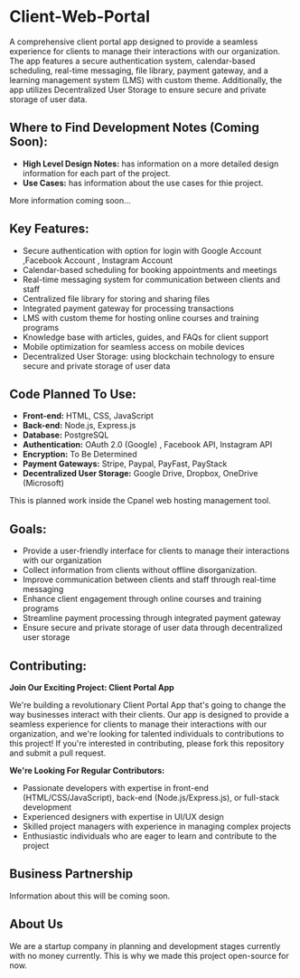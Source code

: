 # Client-Web-Portal

A comprehensive client portal app designed to provide a seamless experience for clients to manage their interactions with our organization. The app features a secure authentication system, calendar-based scheduling, real-time messaging, file library, payment gateway, and a learning management system (LMS) with custom theme. Additionally, the app utilizes Decentralized User Storage to ensure secure and private storage of user data.

## Where to Find Development Notes (Coming Soon):
- **High Level Design Notes:** has information on a more detailed design information for each part of the project. 
- **Use Cases:** has information about the use cases for thie project. 

More information coming soon...


## Key Features:

- Secure authentication with option for login with Google Account ,Facebook Account , Instagram Account
- Calendar-based scheduling for booking appointments and meetings
- Real-time messaging system for communication between clients and staff
- Centralized file library for storing and sharing files
- Integrated payment gateway for processing transactions
- LMS with custom theme for hosting online courses and training programs
- Knowledge base with articles, guides, and FAQs for client support
- Mobile optimization for seamless access on mobile devices
- Decentralized User Storage: using blockchain technology to ensure secure and private storage of user data


## Code Planned To Use:

- **Front-end:** HTML, CSS, JavaScript
- **Back-end:** Node.js, Express.js
- **Database:** PostgreSQL
- **Authentication:** OAuth 2.0 (Google) , Facebook API, Instagram API
- **Encryption:** To Be Determined
- **Payment Gateways:** Stripe, Paypal, PayFast, PayStack
- **Decentralized User Storage:** Google Drive, Dropbox, OneDrive (Microsoft)

This is planned work inside the Cpanel web hosting management tool. 

## Goals:

- Provide a user-friendly interface for clients to manage their interactions with our organization
- Collect information from clients without offline disorganization.
- Improve communication between clients and staff through real-time messaging
- Enhance client engagement through online courses and training programs
- Streamline payment processing through integrated payment gateway
- Ensure secure and private storage of user data through decentralized user storage

## Contributing:

**Join Our Exciting Project: Client Portal App**

We're building a revolutionary Client Portal App that's going to change the way businesses interact with their clients. Our app is designed to provide a seamless experience for clients to manage their interactions with our organization, and we're looking for talented individuals to contributions to this project! If you're interested in contributing, please fork this repository and submit a pull request.

**We're Looking For Regular Contributors:**

- Passionate developers with expertise in front-end (HTML/CSS/JavaScript), back-end (Node.js/Express.js), or full-stack development
- Experienced designers with expertise in UI/UX design
- Skilled project managers with experience in managing complex projects
- Enthusiastic individuals who are eager to learn and contribute to the project

## Business Partnership
Information about this will be coming soon.

## About Us
We are a startup company in planning and development stages currently with no money currently. This is why we made this project open-source for now. 
